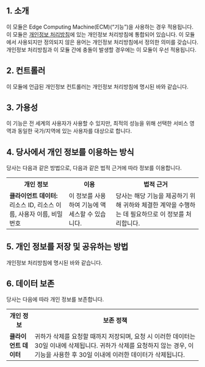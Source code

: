 
## 1\. 소개
이 모듈은 Edge Computing Machine(ECM)(“기능”)을 사용하는 경우 적용됩니다. 이 모듈은 [개인정보 처리방침](https://intl.cloud.tencent.com/document/product/301/17345)에 있는 개인정보 처리방침에 통합되어 있습니다. 이 모듈에서 사용되지만 정의되지 않은 용어는 개인정보 처리방침에서 정의한 의미를 갖습니다. 개인정보 처리방침과 이 모듈 간에 충돌이 발생할 경우에는 이 모듈이 우선 적용됩니다.

## 2\. 컨트롤러
이 모듈에 언급된 개인정보 컨트롤러는 개인정보 처리방침에 명시된 바와 같습니다.

## 3\. 가용성
이 기능은 전 세계의 사용자가 사용할 수 있지만, 최적의 성능을 위해 선택한 서비스 영역과 동일한 국가/지역에 있는 사용자를 대상으로 합니다.

## 4\. 당사에서 개인 정보를 이용하는 방식
당사는 다음과 같은 방법으로, 다음과 같은 법적 근거에 따라 정보를 이용합니다.

<table>
   <tr>
      <th>개인 정보</th>
      <th>이용</th>
      <th>법적 근거</th>
   </tr>
   <tr>
      <td><b>  클라이언트 데이터:</b> 리소스 ID, 리소스 이름, 사용자 이름, 비밀번호</td>
      <td>이 정보를 사용하여 기능에 액세스할 수 있습니다.</td>
      <td>당사는 해당 기능을 제공하기 위해 귀하와 체결한 계약을 수행하는 데 필요하므로 이 정보를 처리합니다.</td>
   </tr>
   <tr>
</table> 


## 5\. 개인 정보를 저장 및 공유하는 방법
개인정보 처리방침에 명시된 바와 같습니다. 

## 6\. 데이터 보존
당사는 다음에 따라 개인 정보를 보존합니다.

<table>
   <tr>
      <th>개인 정보</th>
      <th>보존 정책</th>
   </tr>
   <tr>
      <td><b>클라이언트 데이터</b></td>
      <td>귀하가 삭제를 요청할 때까지 저장되며, 요청 시 이러한 데이터는 30일 이내에 삭제됩니다. 귀하가 삭제를 요청하지 않는 경우, 이 기능을 사용한 후 30일 이내에 이러한 데이터가 삭제됩니다.</td>
   </tr>
   <tr>
</table>   
